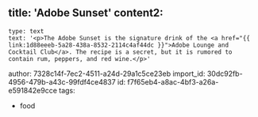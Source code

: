title: 'Adobe Sunset'
content2:
  -
    type: text
    text: '<p>The Adobe Sunset is the signature drink of the <a href="{{ link:1d88eeeb-5a28-438a-8532-2114c4af44dc }}">Adobe Lounge and Cocktail Club</a>. The recipe is a secret, but it is rumored to contain rum, peppers, and red wine.</p>'
author: 7328c14f-7ec2-4511-a24d-29a1c5ce23eb
import_id: 30dc92fb-4956-479b-a43c-99fdf4ce4837
id: f7f65eb4-a8ac-4bf3-a26a-e591842e9cce
tags:
  - food
